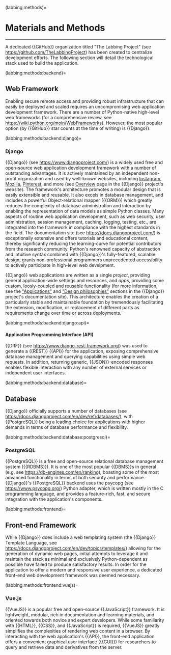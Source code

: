 (labbing:methods)=
# Materials and Methods

<hr>

A dedicated {{GitHub}} organization titled "The Labbing Project" (see https://github.com/TheLabbingProject) has been created to centralize development efforts. The following section will detail the technological stack used to build the application.

(labbing:methods:backend)=
## Web Framework

Enabling secure remote access and providing robust infrastructure that can easily be deployed and scaled requires an uncompromising web application development framework. There are a number of Python-native high-level web frameworks (for a comprehensive review, see https://wiki.python.org/moin/WebFrameworks). However, the most popular option (by {{GitHub}} star counts at the time of writing) is {{Django}}.

(labbing:methods:backend:django)=
### Django

{{Django}} (see https://www.djangoproject.com/) is a widely used free and open-source web application development framework with a number of outstanding advantages. It is actively maintained by an independent non-profit organization and used by well-known websites, including [Instagram](https://www.instagram.com/), [Mozilla](https://www.mozilla.org/), [Pinterest](https://www.pinterest.com/), and more (see [Overview](https://www.djangoproject.com/start/overview/) page in the {{Django}} project's website). The framework's architecture promotes a modular design that is easily extensible and reusable. It also excels in database management, and includes a powerful Object-relational mapper ({{ORM}}) which greatly reduces the complexity of database administration and interaction by enabling the representation of data models as simple Python classes. Many aspects of routine web application development, such as web security, user administration, session management, caching, logging, testing, etc., are integrated into the framework in compliance with the highest standards in the field. The documentation site (see https://docs.djangoproject.com/) is exceptionally extensive and offers tutorials and educational content, thereby significantly reducing the learning-curve for potential contributors from the research community. Python's renowned capacity of abstraction and intuitive syntax combined with {{Django}}'s fully-featured, scalable design, grants non-professional programmers unprecedented accessibility to actively participate in high-level web develpment.

{{Django}} web applications are written as a single *project*, providing general application-wide settings and resources, and *apps*, providing some custom, loosly-coupled and reusable functionality (for more information, see the ["Applications"](https://docs.djangoproject.com/en/dev/ref/applications/) and ["Design philosophies"](https://docs.djangoproject.com/en/dev/misc/design-philosophies/) sections in the {{Django}} project's documentation site). This architecture enables the creation of a particularly stable and maintainable foundation by tremendously facilitating the extension, modification, or replacement of different parts as requirements change over time or across deployments.

(labbing:methods:backend:django:api)=
#### Application Programming Interface (API)

{{DRF}} (see https://www.django-rest-framework.org/) was used to generate a {{REST}} {{API}} for the application, exposing comprehensive database management and querying capabilities using simple web requests. In addition, returning generic, {{JSON}}-encoded responses enables flexible interaction with any number of external services or independent user interfaces.

(labbing:methods:backend:database)=
## Database

{{Django}} officially supports a number of databases (see https://docs.djangoproject.com/en/dev/ref/databases/), with {{PostgreSQL}} being a leading choice for applications with higher demands in terms of database performance and flexibility.

(labbing:methods:backend:database:postgresql)=
### PostgreSQL

{{PostgreSQL}} is a free and open-source relational database management system ({{RDBMS}}). It is one of the most popular {{DBMS}}s in general (e.g. see https://db-engines.com/en/ranking), boasting some of the most advanced functionality in terms of both security and performance. {{Django}}'s {{PostgreSQL}} backend uses the psycopg (see https://www.psycopg.org/) Python adapter, which is written mostly in the C programming language, and provides a feature-rich, fast, and secure integration with the application's components.

(labbing:methods:frontend)=
## Front-end Framework

While {{Django}} does include a web templating system (the {{Django}} Template Language, see https://docs.djangoproject.com/en/dev/topics/templates/) allowing for the generation of dynamic web pages, initial attempts to leverage it and maintain the stack as minimal and exclusively Python-dependent as possible have failed to produce satisfactory results. In order for the application to offer a modern and responsive user experience, a dedicated front-end web development framework was deemed necessary.

(labbing:methods:frontend:vuejs)=
### Vue.js

{{VueJS}} is a popular free and open-source {{JavaScript}} framework. It is lightweight, modular, rich in documentation and learning materials, and oriented towards both novice and expert developers. While some familiarity with {{HTML}}, {{CSS}}, and {{JavaScript}} is required, {{VueJS}} greatly simplifies the complexities of rendering web content in a browser. By interacting with the web application's {{API}}, the front-end application offers a convenient graphical user interface ({{GUI}}) for researchers to query and retrieve data and derivatives from the server.